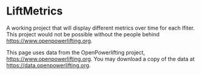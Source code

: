 # LiftMetrics
A working project that will display different metrics over time for each lfiter.
This project would not be possible without the people behind https://www.openpowerlifting.org.

This page uses data from the OpenPowerlifting project, https://www.openpowerlifting.org.
You may download a copy of the data at https://data.openpowerlifting.org.

